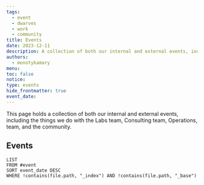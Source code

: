 ```yaml
---
tags:
  - event
  - dwarves
  - work
  - community
title: Events
date: 2023-12-11
description: A collection of both our internal and external events, including the things we do with the Labs team, Consulting team, Operations, team, and the community.
authors:
  - monotykamary
menu: 
toc: false
notice: 
type: events
hide_frontmatter: true
event_date:
---
```

This page holds a collection of both our internal and external events, including the things we do with the Labs team, Consulting team, Operations, team, and the community.

## Events

```dataview
LIST
FROM #event
SORT event_date DESC
WHERE !contains(file.path, "_index") AND !contains(file.path, "_base")
```
